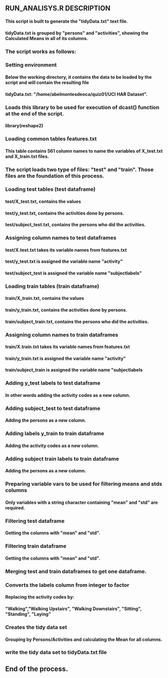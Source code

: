 

## RUN_ANALISYS.R DESCRIPTION


#### This script is built to generate the "tidyData.txt" text file.

#### tidyData.txt is grouped by "persons" and "activities", showing the Calculated Means in all of its columns.

 
### The script works as follows:

### Setting environment

#### Below the working directory, it contains the data to be loaded by the script and will contain the resulting file
#### tidyData.txt: "/home/abelmontesdeoca/quiz01/UCI HAR Dataset".

### Loads this library to be used for execution of dcast() function at the end of the script. 
#### library(reshape2)

### Loading common tables features.txt
#### This table contains 561 column names to name the variables of X_test.txt and X_train.txt files. 

### The script loads two type of files: "test" and "train". Those files are the foundation of this process.

### Loading test tables (test dataframe)
#### test/X_test.txt, contains the values
#### test/y_test.txt, contains the activities done by persons.
#### test/subject_test.txt, contains the persons who did the activities.

### Assigning column names to test dataframes

#### test/X.test.txt takes its variable names from features.txt
#### test/y_test.txt is assigned the variable name "activity" 
#### test/subject_test is assigned the variable name "subjectlabels"

### Loading train tables (train dataframe)
#### train/X_train.txt, contains the values
#### train/y_train.txt, contains the activities done by persons.
#### train/subject_train.txt, contains the persons who did the activities.

### Assigning column names to train dataframes

#### train/X.train.txt takes its variable names from features.txt
#### train/y_train.txt is assigned the variable name "activity" 
#### train/subject_train is assigned the variable name "subjectlabels

### Adding y_test labels to test dataframe
#### In other words adding the activity codes as a new column.

### Adding subject_test to test dataframe
#### Adding the persons as a new column.

### Adding labels y_train to train dataframe
#### Adding the activity codes as a new column.

### Adding subject train labels to train dataframe
#### Adding the persons as a new column.

### Preparing variable vars to be used for filtering means and stds columns
#### Only variables with a string character containing "mean" and "std" are required.

### Filtering test dataframe
#### Getting the columns with "mean" and "std".

### Filtering train dataframe
#### Getting the columns with "mean" and "std".

### Merging test and train dataframes to get one dataframe.

### Converts the labels column from integer to factor
#### Replacing the activity codes by:
#### "Walking","Walking Upstairs", "Walking Downstairs", "Sitting", "Standing", "Laying"

### Creates the tidy data set
#### Grouping by Persons/Activities and calculating the Mean for all columns.

### write the tidy data set to tidyData.txt file

## End of the process.

